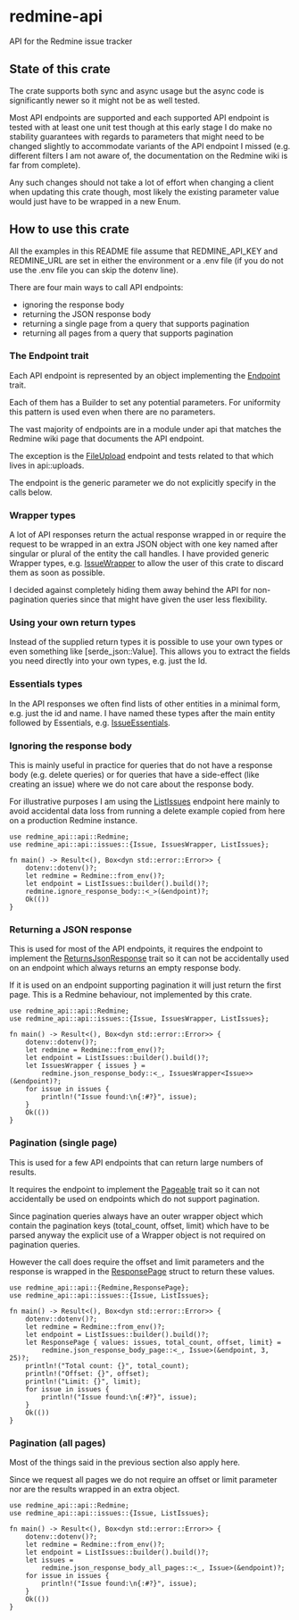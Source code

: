 # redmine-api

API for the Redmine issue tracker

## State of this crate

The crate supports both sync and async usage but the async code is
significantly newer so it might not be as well tested.

Most API endpoints are supported and each supported API endpoint is tested with
at least one unit test though at this early stage I do make no stability
guarantees with regards to parameters that might need to be changed slightly
to accommodate variants of the API endpoint I missed (e.g. different filters I
am not aware of, the documentation on the Redmine wiki is far from complete).

Any such changes should not take a lot of effort when changing a client when
updating this crate though, most likely the existing parameter value would just
have to be wrapped in a new Enum.

## How to use this crate

All the examples in this README file assume that REDMINE\_API\_KEY and
REDMINE\_URL are set in either the environment or a .env file (if you do not use
the .env file you can skip the dotenv line).

There are four main ways to call API endpoints:

* ignoring the response body
* returning the JSON response body
* returning a single page from a query that supports pagination
* returning all pages from a query that supports pagination

### The Endpoint trait

Each API endpoint is represented by an object implementing the [Endpoint](api::Endpoint) trait.

Each of them has a Builder to set any potential parameters. For uniformity this
pattern is used even when there are no parameters.

The vast majority of endpoints are in a module under api that matches the
Redmine wiki page that documents the API endpoint.

The exception is the [FileUpload](api::uploads::UploadFile) endpoint
and tests related to that which lives in api::uploads.

The endpoint is the generic parameter we do not explicitly specify in the calls
below.

### Wrapper types

A lot of API responses return the actual response wrapped in or require the
request to be wrapped in an extra JSON object with one key named after singular
or plural of the entity the call handles. I have provided generic Wrapper types,
e.g. [IssueWrapper](api::issues::IssueWrapper) to allow the user
of this crate to discard them as soon as possible.

I decided against completely hiding them away behind the API for non-pagination
queries since that might have given the user less flexibility.

### Using your own return types

Instead of the supplied return types it is possible to use your own types or
even something like [serde_json::Value]. This allows you to extract the fields
you need directly into your own types, e.g. just the Id.

### Essentials types

In the API responses we often find lists of other entities in a minimal form, e.g.
just the id and name. I have named these types after the main entity followed by
Essentials, e.g. [IssueEssentials](api::issues::IssueEssentials).

### Ignoring the response body

This is mainly useful in practice for queries that do not have a response body
(e.g. delete queries) or for queries that have a side-effect (like creating an
issue) where we do not care about the response body.

For illustrative purposes I am using the [ListIssues](api::issues::ListIssues)
endpoint here mainly to avoid accidental data loss from running
a delete example copied from here on a production Redmine instance.

```
use redmine_api::api::Redmine;
use redmine_api::api::issues::{Issue, IssuesWrapper, ListIssues};

fn main() -> Result<(), Box<dyn std::error::Error>> {
    dotenv::dotenv()?;
    let redmine = Redmine::from_env()?;
    let endpoint = ListIssues::builder().build()?;
    redmine.ignore_response_body::<_>(&endpoint)?;
    Ok(())
}
```

### Returning a JSON response

This is used for most of the API endpoints, it requires the endpoint to
implement the [ReturnsJsonResponse](api::ReturnsJsonResponse) trait
so it can not be accidentally used on an endpoint which always returns an empty
response body.

If it is used on an endpoint supporting pagination it will just return the first
page. This is a Redmine behaviour, not implemented by this crate.

```
use redmine_api::api::Redmine;
use redmine_api::api::issues::{Issue, IssuesWrapper, ListIssues};

fn main() -> Result<(), Box<dyn std::error::Error>> {
    dotenv::dotenv()?;
    let redmine = Redmine::from_env()?;
    let endpoint = ListIssues::builder().build()?;
    let IssuesWrapper { issues } =
        redmine.json_response_body::<_, IssuesWrapper<Issue>>(&endpoint)?;
    for issue in issues {
        println!("Issue found:\n{:#?}", issue);
    }
    Ok(())
}
```

### Pagination (single page)

This is used for a few API endpoints that can return large numbers of results.

It requires the endpoint to implement the [Pageable](api::Pageable)
trait so it can not accidentally be used on endpoints which do not support
pagination.

Since pagination queries always have an outer wrapper object which contain
the pagination keys (total\_count, offset, limit) which have to be parsed
anyway the explicit use of a Wrapper object is not required on pagination
queries.

However the call does require the offset and limit parameters and the response
is wrapped in the [ResponsePage](api::ResponsePage) struct to
return these values.

```
use redmine_api::api::{Redmine,ResponsePage};
use redmine_api::api::issues::{Issue, ListIssues};

fn main() -> Result<(), Box<dyn std::error::Error>> {
    dotenv::dotenv()?;
    let redmine = Redmine::from_env()?;
    let endpoint = ListIssues::builder().build()?;
    let ResponsePage { values: issues, total_count, offset, limit} =
        redmine.json_response_body_page::<_, Issue>(&endpoint, 3, 25)?;
    println!("Total count: {}", total_count);
    println!("Offset: {}", offset);
    println!("Limit: {}", limit);
    for issue in issues {
        println!("Issue found:\n{:#?}", issue);
    }
    Ok(())
}
```

### Pagination (all pages)

Most of the things said in the previous section also apply here.

Since we request all pages we do not require an offset or limit parameter
nor are the results wrapped in an extra object.

```
use redmine_api::api::Redmine;
use redmine_api::api::issues::{Issue, ListIssues};

fn main() -> Result<(), Box<dyn std::error::Error>> {
    dotenv::dotenv()?;
    let redmine = Redmine::from_env()?;
    let endpoint = ListIssues::builder().build()?;
    let issues =
        redmine.json_response_body_all_pages::<_, Issue>(&endpoint)?;
    for issue in issues {
        println!("Issue found:\n{:#?}", issue);
    }
    Ok(())
}
```

